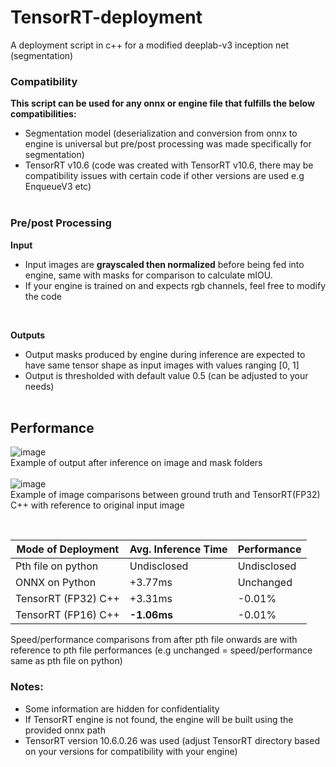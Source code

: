 # TensorRT-deployment
A deployment script in c++ for a modified deeplab-v3 inception net (segmentation)

### Compatibility
**This script can be used for any onnx or engine file that fulfills the below compatibilities:**
- Segmentation model (deserialization and conversion from onnx to engine is universal but pre/post processing was made specifically for segmentation)
- TensorRT v10.6 (code was created with TensorRT v10.6, there may be compatibility issues with certain code if other versions are used e.g EnqueueV3 etc)
<br/><br/>
### Pre/post Processing
**Input**<br/>
- Input images are **grayscaled then normalized** before being fed into engine, same with masks for comparison to calculate mIOU.
- If your engine is trained on and expects rgb channels, feel free to modify the code
<br/>

**Outputs**<br/>
- Output masks produced by engine during inference are expected to have same tensor shape as input images with values ranging [0, 1]
- Output is thresholded with default value 0.5 (can be adjusted to your needs)
<br/><br/>
## Performance
![image](https://github.com/user-attachments/assets/68987090-d4e4-47b8-8b43-f41160e06cd4)
<br/>
Example of output after inference on image and mask folders
<br/><br/>
![image](https://github.com/user-attachments/assets/6157d188-0d8e-4df5-af8b-59f7f07d774c)
<br/>
Example of image comparisons between ground truth and TensorRT(FP32) C++ with reference to original input image

<br/>

| Mode of Deployment  | Avg. Inference Time | Performance |
| ------------- | ------------- | ------------- |
| Pth file on python  | Undisclosed  | Undisclosed |
| ONNX on Python  | +3.77ms  | Unchanged |
| TensorRT (FP32) C++  | +3.31ms  | -0.01% |
| TensorRT (FP16) C++  | **-1.06ms**  | -0.01% |

Speed/performance comparisons from after pth file onwards are with reference to pth file performances (e.g unchanged = speed/performance same as pth file on python)

### Notes:
- Some information are hidden for confidentiality
- If TensorRT engine is not found, the engine will be built using the provided onnx path
- TensorRT version 10.6.0.26 was used (adjust TensorRT directory based on your versions for compatibility with your engine)
